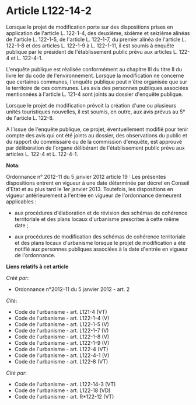 # Article L122-14-2

Lorsque le projet de modification porte sur des dispositions prises en application de l'article L. 122-1-4, des deuxième,
sixième et seizième alinéas de l'article L. 122-1-5, de l'article L. 122-1-7, du premier alinéa de l'article L. 122-1-8 et
des articles L. 122-1-9 à L. 122-1-11, il est soumis à enquête publique par le président de l'établissement public prévu aux
articles L. 122-4 et L. 122-4-1. 

L'enquête publique est réalisée conformément au chapitre III du titre II du livre Ier du code de l'environnement. Lorsque la
modification ne concerne que certaines communes, l'enquête publique peut n'être organisée que sur le territoire de ces
communes. Les avis des personnes publiques associées mentionnées à l'article L. 121-4 sont joints au dossier d'enquête
publique. 

Lorsque le projet de modification prévoit la création d'une ou plusieurs unités touristiques nouvelles, il est soumis, en
outre, aux avis prévus au 5° de l'article L. 122-8. 

A l'issue de l'enquête publique, ce projet, éventuellement modifié pour tenir compte des avis qui ont été joints au dossier,
des observations du public et du rapport du commissaire ou de la commission d'enquête, est approuvé par délibération de
l'organe délibérant de l'établissement public prévu aux articles L. 122-4 et L. 122-4-1.

**Nota:**

Ordonnance n° 2012-11 du 5 janvier 2012 article 19 : Les présentes dispositions entrent en vigueur à une date déterminée par
décret en Conseil d'Etat et au plus tard le 1er janvier 2013. Toutefois, les dispositions en vigueur antérieurement à
l'entrée en vigueur de l'ordonnance demeurent applicables :

- aux procédures d'élaboration et de révision des schémas de cohérence territoriale et des plans locaux d'urbanisme
prescrites à cette même date ;

- aux procédures de modification des schémas de cohérence territoriale et des plans locaux d'urbanisme lorsque le projet de
modification a été notifié aux personnes publiques associées à la date d'entrée en vigueur de l'ordonnance.

**Liens relatifs à cet article**

_Créé par_:

  - Ordonnance n°2012-11 du 5 janvier 2012 - art. 2

_Cite_:

  - Code de l'urbanisme - art. L121-4 (VT)
  - Code de l'urbanisme - art. L122-1-4 (V)
  - Code de l'urbanisme - art. L122-1-5 (V)
  - Code de l'urbanisme - art. L122-1-7 (V)
  - Code de l'urbanisme - art. L122-1-8 (V)
  - Code de l'urbanisme - art. L122-1-9 (V)
  - Code de l'urbanisme - art. L122-4 (VT)
  - Code de l'urbanisme - art. L122-4-1 (V)
  - Code de l'urbanisme - art. L122-8 (VT)

_Cité par_:

  - Code de l'urbanisme - art. L122-14-3 (VT)
  - Code de l'urbanisme - art. L122-18 (VD)
  - Code de l'urbanisme - art. R*122-12 (VT)
